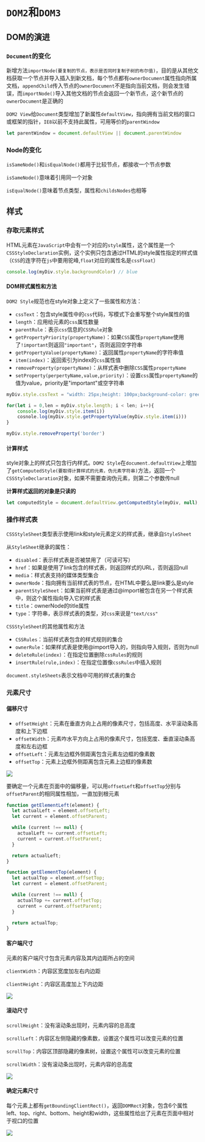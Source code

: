 # `DOM2`和`DOM3`

## DOM的演进

### `Document`的变化

新增方法`importNode(要复制的节点，表示是否同时复制子树的布尔值)`，目的是从其他文档获取一个节点并导入插入到新文档，每个节点都有`ownerDocument`属性指向所属文档，`appendChild`传入节点的`ownerDocument`不是指向当前文档，则会发生错误，而`importNode()`导入其他文档的节点会返回一个新节点，这个新节点的`ownerDocument`是正确的

`DOM2 View`给`Document`类型增加了新属性`defaultView`，指向拥有当前文档的窗口或框架的指针，`IE8`以前不支持此属性，可用等价的`parentWindow`

```js
let parentWindow = document.defaultView || document.parentWindow
```

### Node的变化

`isSameNode()`和`isEqualNode()`都用于比较节点，都接收一个节点参数

`isSameNode()`意味着引用同一个对象

`isEqualNode()`意味着节点类型，属性和`childsNodes`也相等

## 样式

### 存取元素样式

HTML元素在`JavaScript`中会有一个对应的`style`属性，这个属性是一个`CSSStyleDeclaration`实例，这个实例只包含通过HTML的style属性指定的样式值（`CSS`的连字符在`js`中要用驼峰,`float`对应的属性名是`cssFloat`）

```js
console.log(myDiv.style.backgroundColor) // blue
```

#### DOM样式属性和方法

`DOM2 Style`规范也在style对象上定义了一些属性和方法：

- `cssText`：包含style属性中的`css`代码，写模式下会重写整个style属性的值
- `length`：应用给元素的`css`属性数量
- `parentRule`：表示`css`信息的`CSSRule`对象
- `getPropertyPriority(propertyName)`：如果`CSS`属性`propertyName`使用了`!important`则返回`"important"`，否则返回空字符串
- `getPropertyValue(propertyName)`：返回属性`propertyName`的字符串值
- `item(index)`：返回索引为index的`css`属性值
- `removeProperty(propertyName)`：从样式表中删除`CSS`属性`propertyName`
- `setProperty(perpertyName,value,priority)`：设置`css`属性`propertyName`的值为value，priority是"important"或空字符串

```js
myDiv.style.cssText = "width: 25px;height: 100px;background-color: green"

for(let i = 0,len = myDiv.style.length; i < len; i++){
    console.log(myDiv.style.item(i))
    cosnole.log(myDiv.style.getPropertyValue(myDiv.style.item(i)))
}

myDiv.style.removeProperty('border')
```

#### 计算样式

style对象上的样式只包含行内样式。`DOM2 Style`在`document.defaultView`上增加了`getComputedStyle(要取得计算样式的元素，伪元素字符串)`方法，返回一个`CSSStyleDeclaration`对象，如果不需要查询伪元素，则第二个参数传null

**计算样式返回的对象是只读的**

```js
let computedStyle = document.defaultView.getComputedStyle(myDiv, null);
```

### 操作样式表

`CSSStyleSheet`类型表示使用link和style元素定义的样式表，继承自`StyleSheet`

从`StyleSheet`继承的属性：

- `disabled`：表示样式表是否被禁用了（可读可写）
- `href`：如果是使用了link包含的样式表，则返回样式的URL，否则返回null
- `media`：样式表支持的媒体类型集合
- `ownerNode`：指向拥有当前样式表的节点，在HTML中要么是link要么是style
- `parentStyleSheet`：如果当前样式表是通过@import被包含在另一个样式表中，则这个属性指向导入它的样式表
- `title`：ownerNode的title属性
- `type`：字符串，表示样式表的类型，对`css`来说是`"text/css"`

`CSSStyleSheet`的其他属性和方法

- `CSSRules`：当前样式表包含的样式规则的集合
- `ownerRule`：如果样式表是使用@import导入的，则指向导入规则，否则为null
- `deleteRule(index)`：在指定位置删除`cssRules`的规则
- `insertRule(rule,index)`：在指定位置像`cssRules`中插入规则

`document.styleSheets`表示文档中可用的样式表的集合

### 元素尺寸

#### 偏移尺寸

- `offsetHeight`：元素在垂直方向上占用的像素尺寸，包括高度、水平滚动条高度和上下边框
- `offsetWidth`：元素咋水平方向上占用的像素尺寸，包括宽度、垂直滚动条高度和左右边框
- `offsetLeft`：元素左边框外侧距离包含元素左边框的像素数
- `offsetTop`：元素上边框外侧距离包含元素上边框的像素数

![](C:\Users\Administrator\Desktop\Note\imgs\偏移属性.png)

要确定一个元素在页面中的偏移量，可以用`offsetLeft`和`offsetTop`分别与`offsetParent`的相同属性相加，一直加到根元素

```js
function getElementLeft(element) {
  let actualLeft = element.offsetLeft;
  let current = element.offsetParent;

  while (current !== null) {
    actualLeft += current.offsetLeft;
    current = current.offsetParent;
  }

  return actualLeft;
}

function getElementTop(element) {
  let actualTop = element.offsetTop;
  let current = element.offsetParent;

  while (current !== null) {
    actualTop += current.offsetTop;
    current = current.offsetParent;
  }

  return actualTop;
}
```

#### 客户端尺寸

元素的客户端尺寸包含元素内容及其内边距所占的空间

`clientWidth`：内容区宽度加左右内边距

`clientHeight`：内容区高度加上下内边距

![](C:\Users\Administrator\Desktop\Note\imgs\客户端尺寸.png)

#### 滚动尺寸

`scrollHeight`：没有滚动条出现时，元素内容的总高度

`scrollLeft`：内容区左侧隐藏的像素数，设置这个属性可以改变元素的位置

`scrollTop`：内容区顶部隐藏的像素树，设置这个属性可以改变元素的位置

`scrollWidth`：没有滚动条出现时，元素内容的总高度

![](C:\Users\Administrator\Desktop\Note\imgs\滚动尺寸.png)

#### 确定元素尺寸

每个元素上都有`getBoundingClientRect()`，返回`DOMRect`对象，包含6个属性left、top、right、bottom、height和width，这些属性给出了元素在页面中相对于视口的位置

![](C:\Users\Administrator\Desktop\Note\imgs\确定元素尺寸.png)

